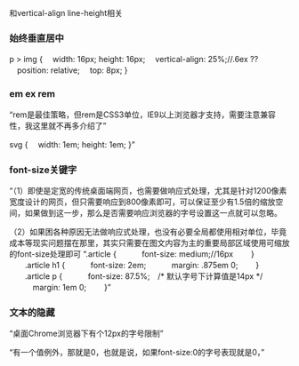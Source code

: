 和vertical-align line-height相关
### 始终垂直居中

p > img {
　width: 16px; height: 16px;
　vertical-align: 25%;//.6ex ??
　position: relative;
　top: 8px;
}

### em ex rem
“rem是最佳策略，但rem是CSS3单位，IE9以上浏览器才支持，需要注意兼容性，我这里就不再多介绍了”

svg {
　width: 1em; height: 1em;
}”

### font-size关键字
“（1）即使是定宽的传统桌面端网页，也需要做响应式处理，尤其是针对1200像素宽度设计的网页，但只需要响应到800像素即可，可以保证至少有1.5倍的缩放空间，如果做到这一步，那么是否需要响应浏览器的字号设置这一点就可以忽略。

（2）如果困各种原因无法做响应式处理，也没有必要全局都使用相对单位，毕竟成本等现实问题摆在那里，其实只需要在图文内容为主的重要局部区域使用可缩放的font-size处理即可
“.article {
　　　font-size: medium;//16px
　　}
　　.article h1 {
　　　font-size: 2em;
　　　margin: .875em 0;
　　}
　　.article p {
　　　font-size: 87.5%;　/* 默认字号下计算值是14px */
　　　margin: 1em 0;
　　}”

### 文本的隐藏
“桌面Chrome浏览器下有个12px的字号限制”

“有一个值例外，那就是0，也就是说，如果font-size:0的字号表现就是0，”

